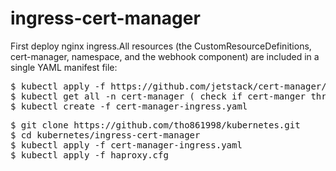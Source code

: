 # ingress-cert-manager
First deploy nginx ingress.All resources (the CustomResourceDefinitions, cert-manager, namespace, and the webhook component) are included in a single YAML manifest file:
<pre>
$ kubectl apply -f https://github.com/jetstack/cert-manager/releases/download/v1.1.0/cert-manager.yaml
$ kubectl get all -n cert-manager ( check if cert-manger three pods are running )
$ kubectl create -f cert-manager-ingress.yaml
</pre>
<pre>
$ git clone https://github.com/tho861998/kubernetes.git
$ cd kubernetes/ingress-cert-manager
$ kubectl apply -f cert-manager-ingress.yaml
$ kubectl apply -f haproxy.cfg
</pre>
